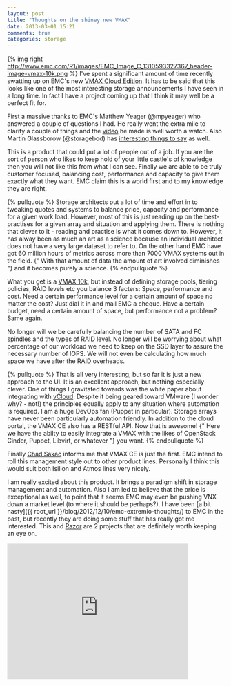 ```yaml
---
layout: post
title: "Thoughts on the shiney new VMAX"
date: 2013-03-01 15:21
comments: true
categories: storage
---
```

{% img right  http://www.emc.com/R1/images/EMC_Image_C_1310593327367_header-image-vmax-10k.png %} I've spent a significant amount of time recently swatting up on EMC's new [VMAX Cloud Edition](http://chucksblog.emc.com/chucks_blog/2013/02/introducing-vmax-cloud-edition.html). It has to be said that this looks like one of the most interesting storage announcements I have seen in a long time. In fact I have a project coming up that I think it may well be a perfect fit for.
<!-- more -->

First a massive thanks to EMC's Matthew Yeager (@mpyeager) who answered a couple of questions I had. He really went the extra mile to clarify a couple of things and the [video](http://www.youtube.com/watch?v=WoElTAevLDs) he made is well worth a watch. Also Martin Glassborow (@storagebod) has [interesting things to say](http://www.storagebod.com/wordpress/?p=1293) as well.

This is a product that could put a lot of people out of a job. If you are the sort of person who likes to keep hold of your little castle's of knowledge then you will not like this from what I can see. Finally we are able to be truly customer focused, balancing cost, performance and capacity to give them exactly what they want. EMC claim this is a world first and to my knowledge they are right.

{% pullquote %}
Storage architects put a lot of time and effort in to tweaking quotes and systems to balance price, capacity and performance for a given work load. However, most of this is just reading up on the best-practises for a given array and situation and applying them. There is nothing that clever to it - reading and practise is what it comes down to. However, it has alway been as much an art as a science because an individual architect does not have a very large dataset to refer to. On the other hand EMC have got 60 million hours of metrics across more than 7000 VMAX systems out in the field. {" With that amount of data the amount of art involved diminishes "} and it becomes purely a science.
{% endpullquote %}

What you get is a [VMAX 10k](http://www.emc.com/storage/symmetrix-vmax/vmax-10k.htm), but instead of defining storage pools, tiering policies, RAID levels etc you balance 3 facters: Space, performance and cost. Need a certain performance level for a certain amount of space no matter the cost? Just dial it in and mail EMC a cheque. Have a certain budget, need a certain amount of space, but performance not a problem? Same again.

No longer will we  be carefully balancing the number of SATA and FC spindles and the types of RAID level. No longer will be worrying about what percentage of our workload we need to keep on the SSD layer to assure the necessary number of IOPS. We will not even be calculating how much space we have after the RAID overheads.

{% pullquote %}
That is all very interesting, but so far it is just a new approach to the UI. It is an excellent approach, but nothing especially clever. One of things I gravitated towards was the white paper about integrating with [vCloud](http://www.emc.com/collateral/white-papers/h11468-vmax-cloud-edition-wp.pdf). Despite it being geared toward VMware (I wonder why? - not!) the principles equally apply to any situation where automation is required. I am a huge DevOps fan (Puppet in particular). Storage arrays have never been particularly automation friendly. In addition to the cloud portal, the VMAX CE also has a RESTful API. Now that is awesome! {" Here we have the abilty to easily integrate a VMAX with the likes of OpenStack Cinder, Puppet, Libvirt, or whatever "} you want. 
{% endpullquote %}

Finally [Chad Sakac](http://virtualgeek.typepad.com) informs me that VMAX CE is just the first. EMC intend to roll this management style out to other product lines. Personally I think this would suit both Isilion and Atmos lines very nicely.

I am really excited about this product. It brings a paradigm shift in storage management and automation. Also I am led to believe that the price is exceptional as well, to point that it seems EMC may even be pushing VNX down a market level (to where it should be perhaps?). I have been [a bit nasty]({{ root_url }}/blog/2012/12/10/emc-extremio-thoughts/) to EMC in the past, but recently they are doing some stuff that has really got me interested. This and [Razor](https://github.com/puppetlabs/Razor) are 2 projects that are definitely worth keeping an eye on. 

<iframe width="420" height="315" src="http://www.youtube.com/embed/WoElTAevLDs" frameborder="0" allowfullscreen></iframe>

